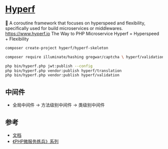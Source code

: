 # [Hyperf](https://github.com/hyperf-cloud/hyperf)

🚀 A coroutine framework that focuses on hyperspeed and flexibility, specifically used for build microservices or middlewares. <https://www.hyperf.io>
The Way to PHP Microservice Hyperf = Hyperspeed + Flexibility

```sh
composer create-project hyperf/hyperf-skeleton

composer require illuminate/hashing gregwar/captcha \ hyperf/validation hyperf/translation hyperf/constants phper666/jwt-auth  hyperf/config-aliyun-acm hyperf/json-rpc hyperf/rpc-server

php bin/hyperf.php jwt:publish --config
php bin/hyperf.php vendor:publish hyperf/translation
php bin/hyperf.php vendor:publish hyperf/validation
```

## 中间件

* 全局中间件 -> 方法级别中间件 -> 类级别中间件

## 参考

* [文档](https://doc.hyperf.io)
* [《PHP微服务练兵》系列](https://blog.csdn.net/donjan/article/details/103005084)

